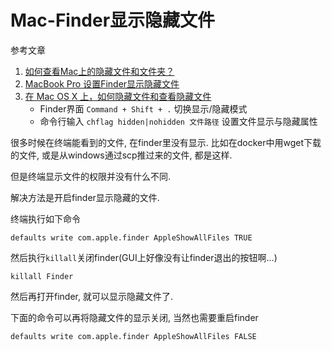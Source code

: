 # Mac-Finder显示隐藏文件

参考文章

1. [如何查看Mac上的隐藏文件和文件夹？](https://www.macbl.com/article/tips/1843)
2. [MacBook Pro 设置Finder显示隐藏文件](https://blog.csdn.net/qq_35624642/article/details/82764545)
3. [在 Mac OS X 上，如何隐藏文件和查看隐藏文件](https://www.helplib.com/Mac/article_11284)
    - Finder界面 `Command + Shift + .` 切换显示/隐藏模式
    - 命令行输入 `chflag hidden|nohidden 文件路径` 设置文件显示与隐藏属性

很多时候在终端能看到的文件, 在finder里没有显示. 比如在docker中用wget下载的文件, 或是从windows通过scp推过来的文件, 都是这样.

但是终端显示文件的权限并没有什么不同.

解决方法是开启finder显示隐藏的文件.

终端执行如下命令

```
defaults write com.apple.finder AppleShowAllFiles TRUE
```

然后执行`killall`关闭finder(GUI上好像没有让finder退出的按钮啊...)

```
killall Finder
```

然后再打开finder, 就可以显示隐藏文件了.

下面的命令可以再将隐藏文件的显示关闭, 当然也需要重启finder

```
defaults write com.apple.finder AppleShowAllFiles FALSE 
```
